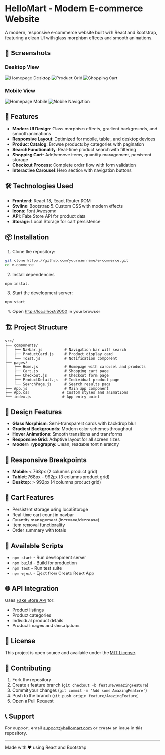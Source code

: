 # HelloMart - Modern E-commerce Website

A modern, responsive e-commerce website built with React and Bootstrap, featuring a clean UI with glass morphism effects and smooth animations.

## 📸 Screenshots

### Desktop View
![Homepage Desktop](screenshots/desktop-home.png)
![Product Grid](screenshots/desktop-products.png)
![Shopping Cart](screenshots/desktop-cart.png)

### Mobile View
![Homepage Mobile](screenshots/mobile-home.png)
![Mobile Navigation](screenshots/mobile-cart.png)

## 🚀 Features

- **Modern UI Design**: Glass morphism effects, gradient backgrounds, and smooth animations
- **Responsive Layout**: Optimized for mobile, tablet, and desktop devices
- **Product Catalog**: Browse products by categories with pagination
- **Search Functionality**: Real-time product search with filtering
- **Shopping Cart**: Add/remove items, quantity management, persistent storage
- **Checkout Process**: Complete order flow with form validation
- **Interactive Carousel**: Hero section with navigation buttons

## 🛠️ Technologies Used

- **Frontend**: React 18, React Router DOM
- **Styling**: Bootstrap 5, Custom CSS with modern effects
- **Icons**: Font Awesome
- **API**: Fake Store API for product data
- **Storage**: Local Storage for cart persistence

## 📦 Installation

1. Clone the repository:
```bash
git clone https://github.com/yourusername/e-commerce.git
cd e-commerce
```

2. Install dependencies:
```bash
npm install
```

3. Start the development server:
```bash
npm start
```

4. Open [http://localhost:3000](http://localhost:3000) in your browser

## 🏗️ Project Structure

```
src/
├── components/
│   ├── Navbar.js          # Navigation bar with search
│   ├── ProductCard.js     # Product display card
│   └── Toast.js           # Notification component
├── pages/
│   ├── Home.js            # Homepage with carousel and products
│   ├── Cart.js            # Shopping cart page
│   ├── Checkout.js        # Checkout form page
│   ├── ProductDetail.js   # Individual product page
│   └── SearchPage.js      # Search results page
├── App.js                 # Main app component
├── App.css               # Custom styles and animations
└── index.js              # App entry point
```

## 🎨 Design Features

- **Glass Morphism**: Semi-transparent cards with backdrop blur
- **Gradient Backgrounds**: Modern color schemes throughout
- **Hover Animations**: Smooth transitions and transforms
- **Responsive Grid**: Adaptive layout for all screen sizes
- **Modern Typography**: Clean, readable font hierarchy

## 📱 Responsive Breakpoints

- **Mobile**: < 768px (2 columns product grid)
- **Tablet**: 768px - 992px (3 columns product grid)
- **Desktop**: > 992px (4 columns product grid)

## 🛒 Cart Features

- Persistent storage using localStorage
- Real-time cart count in navbar
- Quantity management (increase/decrease)
- Item removal functionality
- Order summary with totals

## 🔧 Available Scripts

- `npm start` - Run development server
- `npm build` - Build for production
- `npm test` - Run test suite
- `npm eject` - Eject from Create React App

## 🌐 API Integration

Uses [Fake Store API](https://fakestoreapi.com/) for:
- Product listings
- Product categories
- Individual product details
- Product images and descriptions

## 📄 License

This project is open source and available under the [MIT License](LICENSE).

## 🤝 Contributing

1. Fork the repository
2. Create a feature branch (`git checkout -b feature/AmazingFeature`)
3. Commit your changes (`git commit -m 'Add some AmazingFeature'`)
4. Push to the branch (`git push origin feature/AmazingFeature`)
5. Open a Pull Request

## 📞 Support

For support, email support@hellomart.com or create an issue in this repository.

---

Made with ❤️ using React and Bootstrap